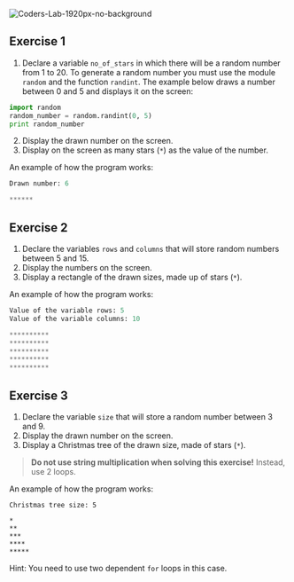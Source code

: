 ![Coders-Lab-1920px-no-background](https://user-images.githubusercontent.com/30623667/104709394-2cabee80-571f-11eb-9518-ea6a794e558e.png)


## Exercise 1
1. Declare a variable `no_of_stars` in which there will be a random number from 1 to 20. To generate a random number you must use the module `random` and the function `randint`. The example below draws a number between 0 and 5 and displays it on the screen:
```python
import random
random_number = random.randint(0, 5)
print random_number
```
2. Display the drawn number on the screen.
3. Display on the screen as many stars (`*`) as the value of the number.

An example of how the program works:
```python
Drawn number: 6

******
```


## Exercise 2
1. Declare the variables `rows` and `columns` that will store random numbers between 5 and 15.
2. Display the numbers on the screen.
3. Display a rectangle of the drawn sizes, made up of stars (`*`).

An example of how the program works:
```python
Value of the variable rows: 5
Value of the variable columns: 10

**********
**********
**********
**********
**********
```


## Exercise 3
1. Declare the variable `size` that will store a random number between 3 and 9.
2. Display the drawn number on the screen.
3. Display a Christmas tree of the drawn size, made of stars (`*`).
> **Do not use string multiplication when solving this exercise!** Instead, use 2 loops.

An example of how the program works:
```plaintext
Christmas tree size: 5

*
**
***
****
*****
```

Hint:
You need to use two dependent `for` loops in this case.
